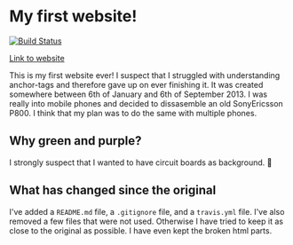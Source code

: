 # My first website!

[![Build Status](https://travis-ci.org/juliuscc/my-first-website.svg?branch=master)](https://travis-ci.org/juliuscc/my-first-website)

[Link to website](https://juliuscc.github.io/my-first-website/)

This is my first website ever! I suspect that I struggled with understanding anchor-tags and therefore gave up on ever finishing it. It was created somewhere between 6th of January and 6th of September 2013. I was really into mobile phones and decided to dissasemble an old SonyEricsson P800. I think that my plan was to do the same with multiple phones.

## Why green and purple?

I strongly suspect that I wanted to have circuit boards as background. 🤦

## What has changed since the original

I've added a `README.md` file, a `.gitignore` file, and a `travis.yml` file. I've also removed a few files that were not used. Otherwise I have tried to keep it as close to the original as possible. I have even kept the broken html parts.
